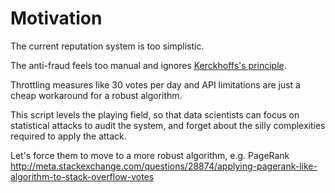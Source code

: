# Motivation

The current reputation system is too simplistic.

The anti-fraud feels too manual and ignores [Kerckhoffs's principle](https://en.wikipedia.org/wiki/Kerckhoffs's_principle).

Throttling measures like 30 votes per day and API limitations are just a cheap workaround for a robust algorithm.

This script levels the playing field, so that data scientists can focus on statistical attacks to audit the system, and forget about the silly complexities required to apply the attack.

Let's force them to move to a more robust algorithm, e.g. PageRank <http://meta.stackexchange.com/questions/28874/applying-pagerank-like-algorithm-to-stack-overflow-votes>
